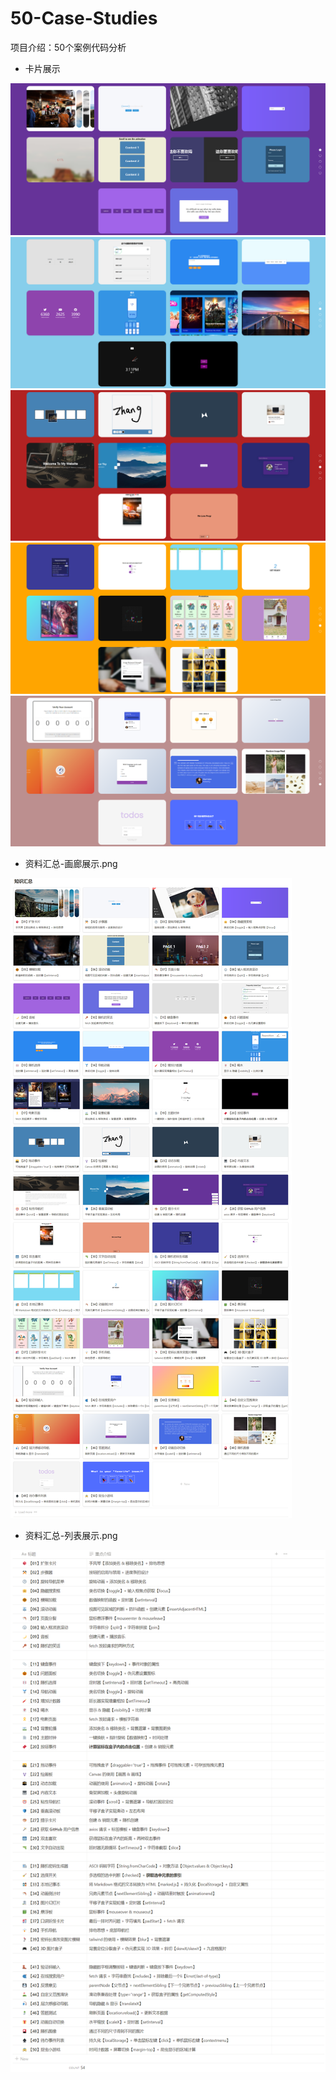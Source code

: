 # 50-Case-Studies
项目介绍：50个案例代码分析

- 卡片展示

![](img/index1.png)
![](img/index2.png)
![](img/index3.png)
![](img/index4.png)
![](img/index5.png)

- 资料汇总-画廊展示.png

![](img/资料汇总-画廊展示.png)

- 资料汇总-列表展示.png

![](img/资料汇总-列表展示.png)
